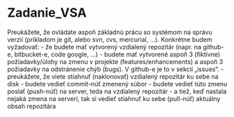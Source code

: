 Zadanie_VSA
===========

Preukážete, že ovládate aspoň základnú prácu so systémom na správu verzií (príkladom je git, alebo svn, cvs, mercurial, …).  Konkrétne budem vyžadovať: - že budete mať vytvorený vzdialený repozitár (napr. na github-e, bitbucket-e, code google, …) - budete mať vytvorené aspoň 3 (fiktívne) požiadavky/úlohy na zmenu v projekte (features/enhancements) a aspoň 3 požiadavky na odstránenie chýb (bugs). V github-e je to v sekcií „issues“. - preukážete, že viete stiahnuť (naklonovať) vzdialený repozitár ku sebe na disk - budete vedieť commit-núť zmenený súbor - budete vedieť túto zmenu poslať (push-núť) na server, teda na vzdialený repozitár - a tiež, keď nastala nejaká zmena na serveri, tak si vedieť stiahnuť ku sebe (pull-núť) aktuálny obsah repozitára
